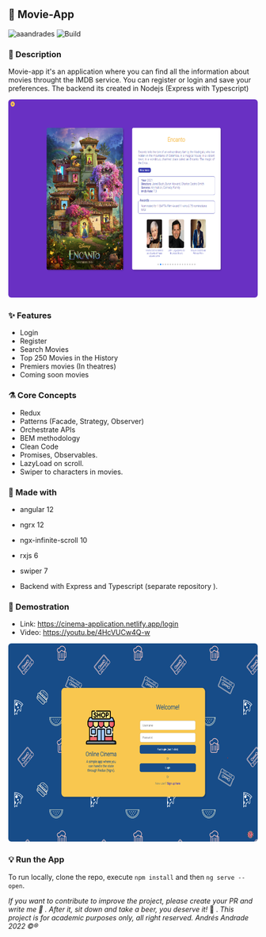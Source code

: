 ## :rocket: Movie-App

![aaandrades](https://img.shields.io/badge/-Frontend-orange)
![Build](https://img.shields.io/badge/-Working-brightgreen)

### :memo: Description
Movie-app it's an application where you can find all the information about
movies throught the IMDB service. You can register or login and save your preferences. The backend its created in Nodejs (Express with Typescript)

<img src="documentation/detail.png"  alt="Detail screen" width="600" height="400" style=border-radius:6px>

### :sparkles: Features
- Login
- Register
- Search Movies
- Top 250 Movies in the History
- Premiers movies (In theatres)
- Coming soon movies
### :alembic: Core Concepts
- Redux
- Patterns (Facade, Strategy, Observer)
- Orchestrate APIs
- BEM methodology
- Clean Code
- Promises, Observables.
- LazyLoad on scroll.
- Swiper to characters in movies.
### :construction: Made with
- angular 12
- ngrx 12
- ngx-infinite-scroll 10
- rxjs 6
- swiper 7

- Backend with Express and Typescript (separate repository ).

### :hammer: Demostration
- Link: https://cinema-application.netlify.app/login
- Video: https://youtu.be/4HcVUCw4Q-w

<img src="documentation/login.png"  alt="Detail screen" width="600" height="400" style=border-radius:6px>

### :bulb: Run the App
To run locally, clone the repo, execute ```npm install``` and then ```ng serve --open```.

*If you want to contribute to improve the project, please create your PR and write me :speech_balloon: . After it, sit down and take a beer, you deserve it!* :beers: .
*This project is for academic purposes only, all right reserved. Andrés Andrade 2022 :copyright::registered:*

